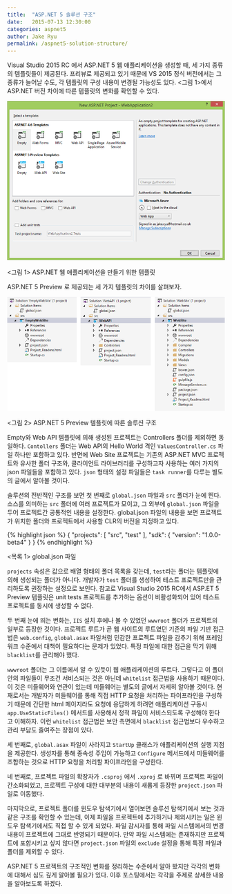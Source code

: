 ```yaml
---
title:  "ASP.NET 5 솔루션 구조"
date:   2015-07-13 12:30:00
categories: aspnet5
author: Jake Ryu
permalink: /aspnet5-solution-structure/
---
```


Visual Studio 2015 RC 에서 ASP.NET 5 웹 애플리케이션을 생성할 때, 세 가지 종류의 템플릿들이 제공된다. 프리뷰로 제공되고 있기 때문에 VS 2015 정식 버전에서는 그 종류가 늘어날 수도, 각 템플릿의 구성 내용이 변경될 가능성도 있다. <그림 1>에서 ASP.NET 버전 차이에 따른 템플릿의 변화를 확인할 수 있다.

![ASP.NET 5 웹 애플리케이션을 만들기 위한 템플릿](/assets/aspnet5/create-aspnet-web-application.png)


<그림 1> ASP.NET 웹 애플리케이션을 만들기 위한 템플릿

ASP.NET 5 Preview 로 제공되는 세 가지 템플릿의 차이를 살펴보자.
 
![ASP.NET 5 Preview 템플릿에 따른 솔루션 구조](/assets/aspnet5/solution-structure-comparison.png)

<그림 2> ASP.NET 5 Preview 템플릿에 따른 솔루션 구조 

Empty와 Web API 템플릿에 의해 생성된 프로젝트는 Controllers 폴더를 제외하면 동일하다. `Contollers` 폴더는 Web API의 Hello World 격인 `ValuesController.cs` 파일 하나만 포함하고 있다. 반면에 Web Site 프로젝트는 기존의 ASP.NET MVC 프로젝트와 유사한 폴더 구조와, 클라이언트 라이브러리를 구성하고자 사용하는 여러 가지의 json 파일들을 포함하고 있다. `json` 형태의 설정 파일들은 `task runner`를 다루는 별도의 글에서 알아볼 것이다.

솔루션의 전반적인 구조를 보면 첫 번째로 `global.json` 파일과 `src` 폴더가 눈에 띈다. 소스를 의미하는 `src` 폴더에 여러 프로젝트가 모이고, 그 외부에 `global.json` 파일을 두어 프로젝트간 공통적인 내용을 설정한다. global.json 파일의 내용을 보면 프로젝트가 위치한 폴더와 프로젝트에서 사용할 CLR의 버전을 지정하고 있다.

{% highlight json %}
{
    "projects": [ "src", "test" ],
    "sdk": {
        "version": "1.0.0-beta4"
    }
}
{% endhighlight %}

<목록 1> global.json 파일

`projects` 속성은 값으로 배열 형태의 폴더 목록을 갖는데, `test`라는 폴더는 템플릿에 의해 생성되는 폴더가 아니다. 개발자가 `test` 폴더를 생성하여 테스트 프로젝트만을 관리하도록 권장하는 설정으로 보인다. 참고로 Visual Studio 2015 RC에서 ASP.ET 5 Preview 템플릿은 unit tests 프로젝트를 추가하는 옵션이 비활성화되어 있어 테스트 프로젝트를 동시에 생성할 수 없다.

두 번째 눈에 띄는 변화는, `IIS` 설치 후에나 볼 수 있었던 `wwwroot` 폴더가 프로젝트의 일부로 등장한 것이다. 프로젝트 루트가 곧 웹 사이트의 루트였던 기존의 파일 기반 접근법은 `web.config`,  `global.asax` 파일처럼 민감한 프로젝트 파일을 감추기 위해 프레임워크 수준에서 대책이 필요하다는 문제가 있었다. 특정 파일에 대한 접근을 막기 위해 `blacklist`를 관리해야 했다. 

`wwwroot` 폴더는 그 이름에서 알 수 있듯이 웹 애플리케이션의 루트다. 그렇다고 이 폴더 안의 파일들이 무조건 서비스되는 것은 아닌데 `whitelist` 접근법을 사용하기 때문이다. 이 것은 미들웨어와 연관이 있는데 미들웨어는 별도의 글에서 자세히 알아볼 것이다. 현재로서는 개발자가 미들웨어를 통해 직접 HTTP 요청을 처리하는 파이프라인을 구성하기 때문에 간단한 html 페이지라도 요청에 응답하게 하려면 애플리케이션 구동시 `app.UseStaticFiles()` 메서드를 사용해서 정적 파일이 서비스되도록 구성해야 한다고 이해하자. 이런 `whitelist` 접근법은 보안 측면에서 `blacklist` 접근법보다 우수하고 관리 부담도 줄여주는 장점이 있다.  

세 번째로, `global.asax` 파일이 사라지고 `StartUp` 클래스가 애플리케이션의 실행 지점을 제공한다. 생성자를 통해 종속성 주입이 가능하고 `Configure` 메서드에서 미들웨어를 조합하는 것으로 HTTP 요청을 처리할 파이프라인을 구성한다.

네 번째로, 프로젝트 파일의 확장자가 `.csproj` 에서 `.xproj` 로 바뀌며 프로젝트 파일이 간소화되었고, 프로젝트 구성에 대한 대부분의 내용이 새롭게 등장한 `project.json` 파일로 이동했다. 

마지막으로, 프로젝트 폴더를 윈도우 탐색기에서 열어보면 솔루션 탐색기에서 보는 것과 같은 구조를 확인할 수 있는데, 이제 파일을 프로젝트에 추가하거나 제외시키는 일은 윈도우 탐색기에서도 직접 할 수 있게 되었다. 파일 감시자를 통해 파일 시스템에서의 변경 내용이 프로젝트에 그대로 반영되기 때문이다. 만약 파일 시스템에는 존재하지만 프로젝트에 포함시키고 싶지 않다면 `project.json` 파일의 `exclude` 설정을 통해 특정 파일과 폴더를 제외할 수 있다. 

ASP.NET 5 프로젝트의 구조적인 변화를 정리하는 수준에서 알아 봤지만 각각의 변화에 대해서 심도 깊게 알아볼 필요가 있다. 이후 포스팅에서는 각각을 주제로 상세한 내용을 알아보도록 하겠다. 
